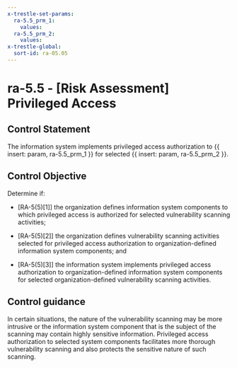 ```yaml
---
x-trestle-set-params:
  ra-5.5_prm_1:
    values:
  ra-5.5_prm_2:
    values:
x-trestle-global:
  sort-id: ra-05.05
---
```


# ra-5.5 - \[Risk Assessment\] Privileged Access

## Control Statement

The information system implements privileged access authorization to {{ insert: param, ra-5.5_prm_1 }} for selected {{ insert: param, ra-5.5_prm_2 }}.

## Control Objective

Determine if:

- \[RA-5(5)[1]\] the organization defines information system components to which privileged access is authorized for selected vulnerability scanning activities;

- \[RA-5(5)[2]\] the organization defines vulnerability scanning activities selected for privileged access authorization to organization-defined information system components; and

- \[RA-5(5)[3]\] the information system implements privileged access authorization to organization-defined information system components for selected organization-defined vulnerability scanning activities.

## Control guidance

In certain situations, the nature of the vulnerability scanning may be more intrusive or the information system component that is the subject of the scanning may contain highly sensitive information. Privileged access authorization to selected system components facilitates more thorough vulnerability scanning and also protects the sensitive nature of such scanning.
